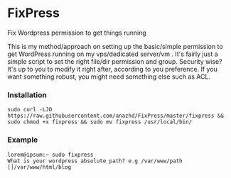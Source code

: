 # FixPress
Fix Wordpress permission to get things running

This is my method/approach on setting up the basic/simple permission to get WordPress running on my vps/dedicated server/vm . It's fairly just a simple script to set the right file/dir permission and group. Security wise? It's up to you to modify it right after, according to you preference. If you want something robust, you might need something else such as ACL.

### Installation
```code
sudo curl -LJO https://raw.githubusercontent.com/anazhd/FixPress/master/fixpress && sudo chmod +x fixpress && sudo mv fixpress /usr/local/bin/
```

### Example
```
lorem@ipsum:~ sudo fixpress
What is your wordpress absolute path? e.g /var/www/path
[]/var/www/html/blog
```
